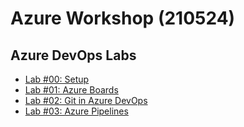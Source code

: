 # Azure Workshop (210524)

## Azure DevOps Labs

- [Lab #00: Setup](lab09-00.md)
- [Lab #01: Azure Boards](lab09-01.md)
- [Lab #02: Git in Azure DevOps](lab09-02.md)
- [Lab #03: Azure Pipelines](lab09-03.md)
